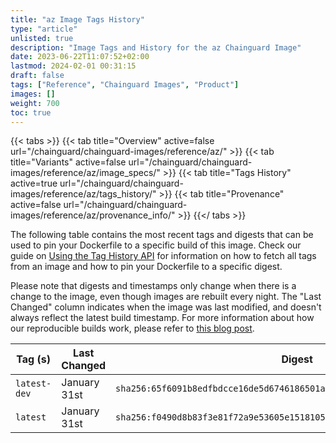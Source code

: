 ```yaml
---
title: "az Image Tags History"
type: "article"
unlisted: true
description: "Image Tags and History for the az Chainguard Image"
date: 2023-06-22T11:07:52+02:00
lastmod: 2024-02-01 00:31:15
draft: false
tags: ["Reference", "Chainguard Images", "Product"]
images: []
weight: 700
toc: true
---
```


{{< tabs >}}
{{< tab title="Overview" active=false url="/chainguard/chainguard-images/reference/az/" >}}
{{< tab title="Variants" active=false url="/chainguard/chainguard-images/reference/az/image_specs/" >}}
{{< tab title="Tags History" active=true url="/chainguard/chainguard-images/reference/az/tags_history/" >}}
{{< tab title="Provenance" active=false url="/chainguard/chainguard-images/reference/az/provenance_info/" >}}
{{</ tabs >}}

The following table contains the most recent tags and digests that can be used to pin your Dockerfile to a specific build of this image. Check our guide on [Using the Tag History API](/chainguard/chainguard-images/using-the-tag-history-api/) for information on how to fetch all tags from an image and how to pin your Dockerfile to a specific digest.

Please note that digests and timestamps only change when there is a change to the image, even though images are rebuilt every night. The "Last Changed" column indicates when the image was last modified, and doesn't always reflect the latest build timestamp. For more information about how our reproducible builds work, please refer to [this blog post](https://www.chainguard.dev/unchained/reproducing-chainguards-reproducible-image-builds).

| Tag (s)       | Last Changed | Digest                                                                    |
|---------------|--------------|---------------------------------------------------------------------------|
|  `latest-dev` | January 31st | `sha256:65f6091b8edfbdcce16de5d6746186501ad7af964dd88a326558481b2b014618` |
|  `latest`     | January 31st | `sha256:f0490d8b83f3e81f72a9e53605e15181054dfe798fce4f462094e9524d08cac3` |

